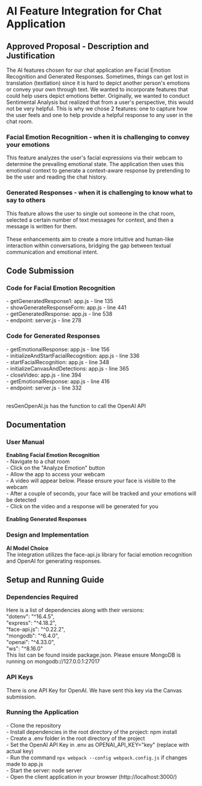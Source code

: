 <h1>AI Feature Integration for Chat Application</h1>
<h2>Approved Proposal - Description and Justification</h2>
The AI features chosen for our chat application are Facial Emotion Recognition and Generated Responses. Sometimes, things can get lost in translation (textlation) since it is hard to depict another person's emotions or convey your own through text. We wanted to incorporate features that could help users depict emotions better. Originally, we wanted to conduct Sentimental Analysis but realized that from a user's perspective, this would not be very helpful. This is why we chose 2 features: one to capture how the user feels and one to help provide a helpful response to any user in the chat room.
<h3>Facial Emotion Recognition - when it is challenging to convey your emotions</h3>
This feature analyzes the user's facial expressions via their webcam to determine the prevailing emotional state. The application then uses this emotional context to generate a context-aware response by pretending to be the user and reading the chat history.
<h3>Generated Responses - when it is challenging to know what to say to others</h3>
This feature allows the user to single out someone in the chat room, selected a certain number of text messages for context, and then a message is written for them.<br>
<br>
These enhancements aim to create a more intuitive and human-like interaction within conversations, bridging the gap between textual communication and emotional intent.

<h2>Code Submission</h2>
<h3>Code for Facial Emotion Recognition</h3>
- getGeneratedResponse1: app.js - line 135<br>
- showGenerateResponseForm: app.js - line 441<br>
- getGeneratedResponse: app.js - line 538<br>
- endpoint: server.js - line 278<br>
<h3>Code for Generated Responses</h3>
- getEmotionalResponse: app.js - line 156<br>
- initializeAndStartFacialRecognition: app.js - line 336<br>
- startFacialRecognition: app.js - line 348<br>
- initializeCanvasAndDetections: app.js - line 365<br>
- closeVideo: app.js - line 394<br>
- getEmotionalResponse: app.js - line 416<br>
- endpoint: server.js - line 332<br><br>

resGenOpenAI.js has the function to call the OpenAI API


<h2>Documentation</h2>
<h3>User Manual</h3>
<strong>Enabling Facial Emotion Recognition</strong><br>
- Navigate to a chat room<br>
- Click on the "Analyze Emotion" button<br>
- Allow the app to access your webcam<br>
- A video will appear below. Please ensure your face is visible to the webcam<br>
- After a couple of seconds, your face will be tracked and your emotions will be detected<br>
- Click on the video and a response will be generated for you<br><br>
<strong>Enabling Generated Responses</strong><br>

<h3>Design and Implementation</h3>
<strong>AI Model Choice</strong><br>
The integration utilizes the face-api.js library for facial emotion recognition and OpenAI for generating responses.

<h2>Setup and Running Guide</h2>
<h3>Dependencies Required</h3>
Here is a list of dependencies along with their versions:<br>
"dotenv": "^16.4.5",<br>
"express": "^4.18.2",<br>
"face-api.js": "^0.22.2",<br>
"mongodb": "^6.4.0",<br>
"openai": "^4.33.0",<br>
"ws": "^8.16.0"<br>
This list can be found inside package.json. Please ensure MongoDB is running on mongodb://127.0.0.1:27017

<h3>API Keys</h3>
There is one API Key for OpenAI. We have sent this key via the Canvas submission.

<h3>Running the Application</h3>
- Clone the repository<br>
- Install dependencies in the root directory of the project: npm install<br>
- Create a .env folder in the root directory of the project<br>
- Set the OpenAI API Key in .env as OPENAI_API_KEY="key" (replace with actual key)<br>
- Run the command <code>npx webpack --config webpack.config.js</code> if changes made to app.js<br>
- Start the server: node server<br>
- Open the client application in your browser (http://localhost:3000/)<br>
